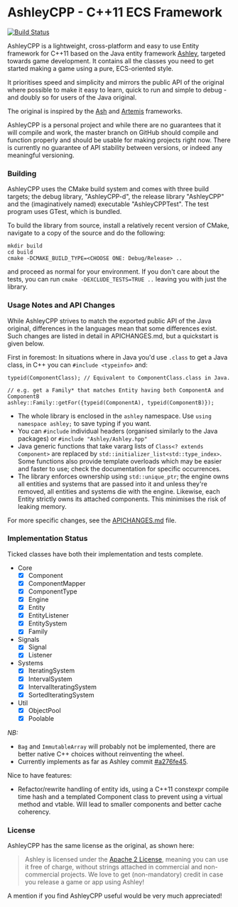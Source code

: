 AshleyCPP - C++11 ECS Framework
===============================

[![Build Status](https://travis-ci.org/SgtCoDFish/AshleyCPP.svg?branch=master)](https://travis-ci.org/SgtCoDFish/AshleyCPP)

AshleyCPP is a lightweight, cross-platform and easy to use Entity framework for C++11 based on the Java entity framework
[Ashley](https://github.com/libgdx/ashley/), targeted towards game development. It contains all the classes you need to 
get started making a game using a pure, ECS-oriented style.

It prioritises speed and simplicity and mirrors the public API of the original where possible to make it easy to learn,
quick to run and simple to debug - and doubly so for users of the Java original.

The original is inspired by the [Ash](http://www.ashframework.org/) and [Artemis](http://gamadu.com/artemis/) frameworks.

AshleyCPP is a personal project and while there are no guarantees that it will compile and work, the master branch
on GitHub should compile and function properly and should be usable for making projects right now. There is currently no
guarantee of API stability between versions, or indeed any meaningful versioning.

### Building
AshleyCPP uses the CMake build system and comes with three build targets; the debug library, "AshleyCPP-d", the release library "AshleyCPP" and the (imaginatively named) executable "AshleyCPPTest". The test program uses GTest, which is bundled.

To build the library from source, install a relatively recent version of CMake, navigate to a copy of the source and
do the following:

    mkdir build
    cd build
    cmake -DCMAKE_BUILD_TYPE=<CHOOSE ONE: Debug/Release> ..

and proceed as normal for your environment. If you don't care about the tests, you can run `cmake -DEXCLUDE_TESTS=TRUE ..` leaving you with just the library.

### Usage Notes and API Changes
While AshleyCPP strives to match the exported public API of the Java original, differences in the languages mean that
some differences exist. Such changes are listed in detail in APICHANGES.md, but a quickstart is given below.

First in foremost: In situations where in Java you'd use `.class` to get a Java class, in C++ you can `#include <typeinfo>` and:

    typeid(ComponentClass); // Equivalent to ComponentClass.class in Java.  
    
    // e.g. get a Family* that matches Entity having both ComponentA and ComponentB
    ashley::Family::getFor({typeid(ComponentA), typeid(ComponentB)});
     
- The whole library is enclosed in the `ashley` namespace. Use `using namespace ashley;` to save typing if you want.
- You can `#include` individual headers (organised similarly to the Java packages) or `#include "Ashley/Ashley.hpp"`
- Java generic functions that take vararg lists of `Class<? extends Component>` are replaced by
`std::initializer_list<std::type_index>`. Some functions also provide template overloads which may be easier and
faster to use; check the documentation for specific occurrences.
- The library enforces ownership using `std::unique_ptr`; the engine owns all entities and systems that are passed into
it and unless they're removed, all entities and systems die with the engine. Likewise, each Entity strictly owns
its attached components. This minimises the risk of leaking memory. 
  
For more specific changes, see the [APICHANGES.md](https://github.com/SgtCoDFish/AshleyCPP/blob/master/APICHANGES.md) file.

### Implementation Status
Ticked classes have both their implementation and tests complete.
- Core
  - [x] Component
  - [x] ComponentMapper
  - [x] ComponentType
  - [x] Engine
  - [x] Entity
  - [x] EntityListener
  - [x] EntitySystem
  - [x] Family
- Signals
  - [x] Signal
  - [x] Listener
- Systems
  - [x] IteratingSystem
  - [x] IntervalSystem
  - [x] IntervalIteratingSystem
  - [x] SortedIteratingSystem
- Util
  - [x] ObjectPool
  - [x] Poolable
  
*NB:*
- `Bag` and `ImmutableArray` will probably not be implemented, there are better native C++ choices without reinventing the wheel.
- Currently implements as far as Ashley commit [#a276fe45](https://github.com/libgdx/ashley/commit/a276fe45c81d450f305ce1b5b0bd0fe837207a70).

Nice to have features:

- Refactor/rewrite handling of entity ids, using a C++11 constexpr compile time hash and a templated Component class to prevent using a virtual method and vtable. Will lead to smaller components and better cache coherency.

### License

AshleyCPP has the same license as the original, as shown here:

> Ashley is licensed under the [Apache 2 License](https://github.com/libgdx/ashley/blob/master/LICENSE), meaning you
> can use it free of charge, without strings attached in commercial and non-commercial projects. We love to
> get (non-mandatory) credit in case you release a game or app using Ashley!

A mention if you find AshleyCPP useful would be very much appreciated!

